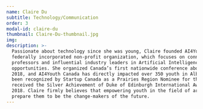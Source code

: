 ```yaml
---
name: Claire Du
subtitle: Technology/Communication 
order: 3
modal-id: claire-du
thumbnail: Claire-Du-thumbnail.jpg
img: 
description: >-
  Passionate about technology since she was young, Claire founded AI4Youth Canada at the age of 15. AI4Youth Canada is a
  federally incorporated non-profit organization, which focuses on connecting high school students across Canada with
  professors and influential industry leaders in Artificial Intelligence and promotes AI related experiential learning
  opportunities. She organized Canada’s first nationwide conference about AI specifically for high school students in
  2018, and AI4Youth Canada has directly impacted over 350 youth in Alberta, Ontario and British Columbia. Claire has
  been recognized by Startup Canada as a Prairies Region Nominee for the 2019 Young Entrepreneur Award, and has also
  received the Silver Achievement of Duke of Edinburgh International Award, and an Immigrants of Distinction Awards in
  2018. Claire firmly believes that empowering youth in the field of artificial intelligence is necessary to better
  prepare them to be the change-makers of the future.
---
```

